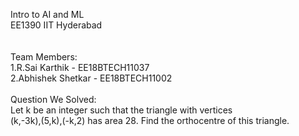 Intro to AI and ML
\
EE1390 IIT Hyderabad
\
\
\
Team Members:
\
1.R.Sai Karthik - EE18BTECH11037
\
2.Abhishek Shetkar - EE18BTECH11002
\
\
Question We Solved:
\
Let k be an integer such that the triangle with vertices
\
(k,-3k),(5,k),(-k,2) has area 28. Find the orthocentre of this triangle. 
